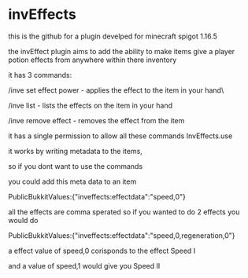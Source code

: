 # invEffects
this is the github for a plugin develped for minecraft spigot 1.16.5

the invEffect plugin aims to add the ability to make items give a player potion effects from anywhere within there inventory

it has 3 commands:

/inve set effect power - applies the effect to the item in your hand\

/inve list - lists the effects on the item in your hand

/inve remove effect - removes the effect from the item

it has a single permission to allow all these commands 
InvEffects.use

it works by writing metadata to the items,

so if you dont want to use the commands

you could add this meta data to an item

PublicBukkitValues:{"inveffects:effectdata":"speed,0"}

all the effects are comma sperated so if you wanted to do 2 effects you would do

PublicBukkitValues:{"inveffects:effectdata":"speed,0,regeneration,0"}

a effect value of speed,0 corisponds to the effect Speed I

and a value of speed,1 would give you Speed II


